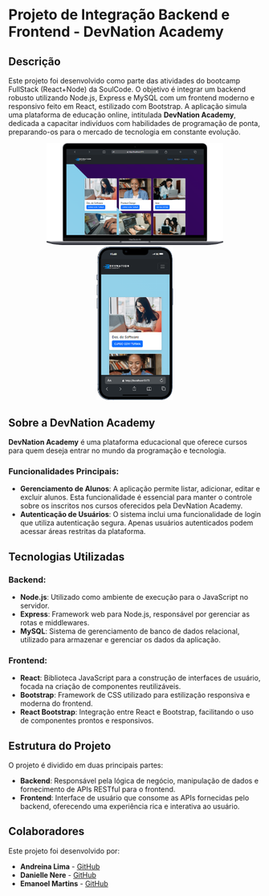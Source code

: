 # Projeto de Integração Backend e Frontend - DevNation Academy

## Descrição

Este projeto foi desenvolvido como parte das atividades do bootcamp FullStack (React+Node) da SoulCode. O objetivo é integrar um backend robusto utilizando Node.js, Express e MySQL com um frontend moderno e responsivo feito em React, estilizado com Bootstrap. A aplicação simula uma plataforma de educação online, intitulada **DevNation Academy**, dedicada a capacitar indivíduos com habilidades de programação de ponta, preparando-os para o mercado de tecnologia em constante evolução.

<p align="center">
  <img src="https://github.com/emanoelmartins496/atividade-front/blob/main/atividade-front/public/img/devnation-desktop.png" alt="Interface do Projeto Devnation Desktop" width="70%">
  <img src="https://github.com/emanoelmartins496/atividade-front/blob/main/atividade-front/public/img/devnation-mobile.png" alt="Interface do Projeto Devnation Mobile" width="30%">
</p>

## Sobre a DevNation Academy

**DevNation Academy** é uma plataforma educacional que oferece cursos para quem deseja entrar no mundo da programação e tecnologia.

### Funcionalidades Principais:
- **Gerenciamento de Alunos**: A aplicação permite listar, adicionar, editar e excluir alunos. Esta funcionalidade é essencial para manter o controle sobre os inscritos nos cursos oferecidos pela DevNation Academy.
- **Autenticação de Usuários**: O sistema inclui uma funcionalidade de login que utiliza autenticação segura. Apenas usuários autenticados podem acessar áreas restritas da plataforma.

## Tecnologias Utilizadas

### Backend:
- **Node.js**: Utilizado como ambiente de execução para o JavaScript no servidor.
- **Express**: Framework web para Node.js, responsável por gerenciar as rotas e middlewares.
- **MySQL**: Sistema de gerenciamento de banco de dados relacional, utilizado para armazenar e gerenciar os dados da aplicação.

### Frontend:
- **React**: Biblioteca JavaScript para a construção de interfaces de usuário, focada na criação de componentes reutilizáveis.
- **Bootstrap**: Framework de CSS utilizado para estilização responsiva e moderna do frontend.
- **React Bootstrap**: Integração entre React e Bootstrap, facilitando o uso de componentes prontos e responsivos.

## Estrutura do Projeto

O projeto é dividido em duas principais partes:

- **Backend**: Responsável pela lógica de negócio, manipulação de dados e fornecimento de APIs RESTful para o frontend.
- **Frontend**: Interface de usuário que consome as APIs fornecidas pelo backend, oferecendo uma experiência rica e interativa ao usuário.

## Colaboradores

Este projeto foi desenvolvido por:

- **Andreina Lima** - [GitHub](https://github.com/AndreinaLima)
- **Danielle Nere** - [GitHub](https://github.com/DaniNere)
- **Emanoel Martins** - [GitHub](https://github.com/emanoelmartins496)
